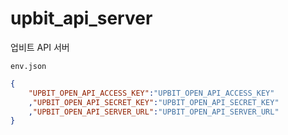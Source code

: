 # upbit_api_server

업비트 API 서버


`env.json`
```json
{
    "UPBIT_OPEN_API_ACCESS_KEY":"UPBIT_OPEN_API_ACCESS_KEY"
    ,"UPBIT_OPEN_API_SECRET_KEY":"UPBIT_OPEN_API_SECRET_KEY"
    ,"UPBIT_OPEN_API_SERVER_URL":"UPBIT_OPEN_API_SERVER_URL"
}
```

